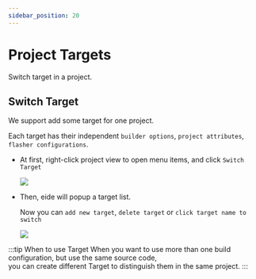 ```yaml
---
sidebar_position: 20
---
```


# Project Targets

Switch target in a project.

## Switch Target

We support add some target for one project.

Each target has their independent `builder options`, `project attributes`, `flasher configurations`.

- At first, right-click project view to open menu items, and click `Switch Target`

  ![](/docs_img/prj_switch_target_btn.png)

- Then, eide will popup a target list.

  Now you can `add new target`, `delete target` or `click target name to switch`

  ![](/docs_img/prj_switch_target_sel.png)

:::tip When to use Target
When you want to use more than one build configuration, but use the same source code,</br>
you can create different Target to distinguish them in the same project.
:::